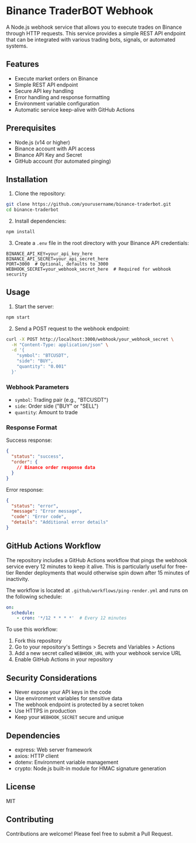 # Binance TraderBOT Webhook

A Node.js webhook service that allows you to execute trades on Binance through HTTP requests. This service provides a simple REST API endpoint that can be integrated with various trading bots, signals, or automated systems.

## Features

- Execute market orders on Binance
- Simple REST API endpoint
- Secure API key handling
- Error handling and response formatting
- Environment variable configuration
- Automatic service keep-alive with GitHub Actions

## Prerequisites

- Node.js (v14 or higher)
- Binance account with API access
- Binance API Key and Secret
- GitHub account (for automated pinging)

## Installation

1. Clone the repository:
```bash
git clone https://github.com/yourusername/binance-traderbot.git
cd binance-traderbot
```

2. Install dependencies:
```bash
npm install
```

3. Create a `.env` file in the root directory with your Binance API credentials:
```env
BINANCE_API_KEY=your_api_key_here
BINANCE_API_SECRET=your_api_secret_here
PORT=3000  # Optional, defaults to 3000
WEBHOOK_SECRET=your_webhook_secret_here  # Required for webhook security
```

## Usage

1. Start the server:
```bash
npm start
```

2. Send a POST request to the webhook endpoint:
```bash
curl -X POST http://localhost:3000/webhook/your_webhook_secret \
  -H "Content-Type: application/json" \
  -d '{
    "symbol": "BTCUSDT",
    "side": "BUY",
    "quantity": "0.001"
  }'
```

### Webhook Parameters

- `symbol`: Trading pair (e.g., "BTCUSDT")
- `side`: Order side ("BUY" or "SELL")
- `quantity`: Amount to trade

### Response Format

Success response:
```json
{
  "status": "success",
  "order": {
    // Binance order response data
  }
}
```

Error response:
```json
{
  "status": "error",
  "message": "Error message",
  "code": "Error code",
  "details": "Additional error details"
}
```

## GitHub Actions Workflow

The repository includes a GitHub Actions workflow that pings the webhook service every 12 minutes to keep it alive. This is particularly useful for free-tier Render deployments that would otherwise spin down after 15 minutes of inactivity.

The workflow is located at `.github/workflows/ping-render.yml` and runs on the following schedule:
```yaml
on:
  schedule:
    - cron: '*/12 * * * *'  # Every 12 minutes
```

To use this workflow:
1. Fork this repository
2. Go to your repository's Settings > Secrets and Variables > Actions
3. Add a new secret called `WEBHOOK_URL` with your webhook service URL
4. Enable GitHub Actions in your repository

## Security Considerations

- Never expose your API keys in the code
- Use environment variables for sensitive data
- The webhook endpoint is protected by a secret token
- Use HTTPS in production
- Keep your `WEBHOOK_SECRET` secure and unique

## Dependencies

- express: Web server framework
- axios: HTTP client
- dotenv: Environment variable management
- crypto: Node.js built-in module for HMAC signature generation

## License

MIT

## Contributing

Contributions are welcome! Please feel free to submit a Pull Request. 